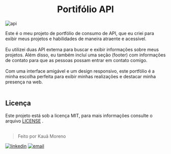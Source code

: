<h1 align="center">Portifólio API</h1>

![api](https://user-images.githubusercontent.com/119445003/221942281-eeead42b-ada2-4dcc-80dd-6322301cbbd5.png)

Este é o meu projeto de portfólio de consumo de API, que eu criei para exibir meus projetos e habilidades de maneira atraente e acessível. <br> <br>
Eu utilizei duas API externa para buscar e exibir informações sobre meus projetos. Além disso, eu também incluí uma seção (footer) com informações de contato para que as pessoas possam entrar em contato comigo. <br><br>
Com uma interface amigável e um design responsivo, este portfólio é a minha escolha perfeita para exibir minhas realizações e destacar minha presença na web.
<br><br>

## Licença
Este projeto está sob a licença MIT, para mais informações consulte o arquivo [LICENSE](LICENSE) .
<br><br>

> Feito por Kauã Moreno 

[![linkedin](https://img.shields.io/badge/LinkedIn-0077B5?style=for-the-badge&logo=linkedin&logoColor=white)](https://www.linkedin.com/in/kauamoreno/)
[![email](https://img.shields.io/badge/Gmail-D14836?style=for-the-badge&logo=gmail&logoColor=white)](mailto:kaua.moreno2005@gmail.com)

